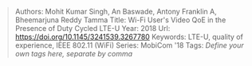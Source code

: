> Authors: Mohit Kumar Singh, An Baswade, Antony Franklin A, Bheemarjuna Reddy Tamma
> Title: Wi-Fi User's Video QoE in the Presence of Duty Cycled LTE-U
> Year: 2018
> Url: https://doi.org/10.1145/3241539.3267780
> Keywords: LTE-U, quality of experience, IEEE 802.11 (WiFi)
> Series: MobiCom '18
> Tags: *Define your own tags here, separate by comma*